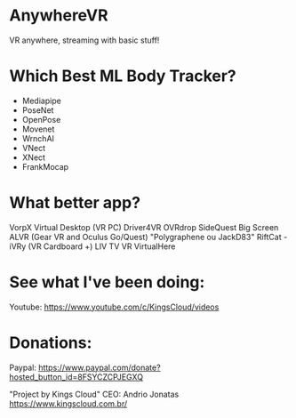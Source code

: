 # AnywhereVR
VR anywhere, streaming with basic stuff!

# Which Best ML Body Tracker?
- Mediapipe
- PoseNet
- OpenPose
- Movenet
- WrnchAI
- VNect
- XNect
- FrankMocap

# What better app?
​VorpX
Virtual Desktop (VR PC)
​Driver4VR
​OVRdrop
​SideQuest​
Big Screen
ALVR (Gear VR and Oculus Go/Quest)
"Polygraphene ou JackD83"
​RiftCat - iVRy (VR Cardboard +)
​LIV TV VR
VirtualHere

# See what I've been doing:
Youtube: https://www.youtube.com/c/KingsCloud/videos

# Donations:
Paypal: https://www.paypal.com/donate?hosted_button_id=8FSYCZCPJEGXQ

"Project by Kings Cloud"
CEO: Andrio Jonatas
https://www.kingscloud.com.br/
